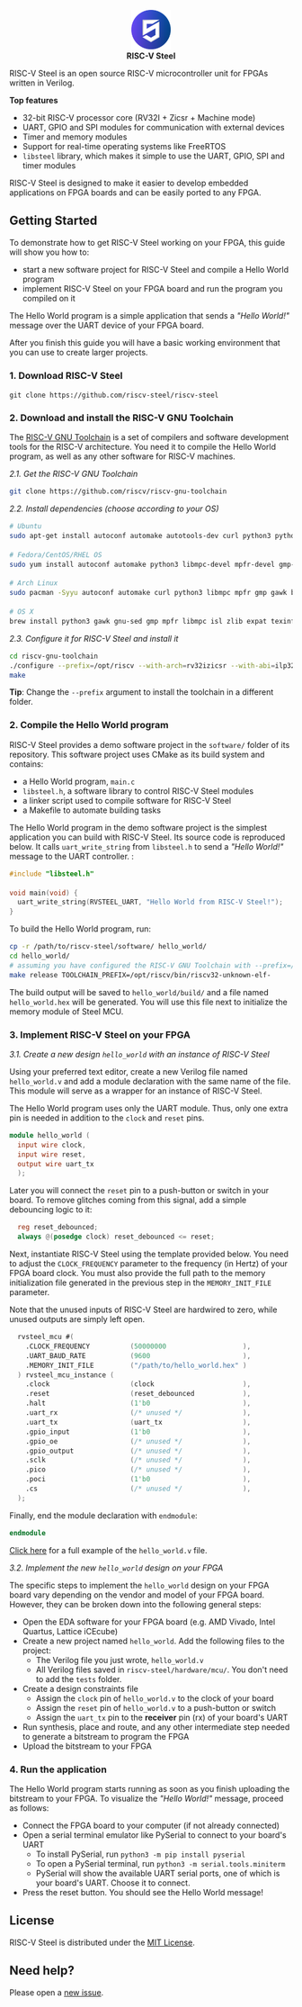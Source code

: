 <p align="center"><img src="docs/source/images/rvsteel_logo_circle.svg" width="70"/></br><strong>RISC-V Steel</strong></p>

RISC-V Steel is an open source RISC-V microcontroller unit for FPGAs written in Verilog.

**Top features**

- 32-bit RISC-V processor core (RV32I + Zicsr + Machine mode)
- UART, GPIO and SPI modules for communication with external devices
- Timer and memory modules
- Support for real-time operating systems like FreeRTOS
- `libsteel` library, which makes it simple to use the UART, GPIO, SPI and timer modules

RISC-V Steel is designed to make it easier to develop embedded applications on FPGA boards and can be easily ported to any FPGA.

## Getting Started

To demonstrate how to get RISC-V Steel working on your FPGA, this guide will show you how to:

- start a new software project for RISC-V Steel and compile a Hello World program
- implement RISC-V Steel on your FPGA board and run the program you compiled on it

The Hello World program is a simple application that sends a *"Hello World!"* message over the UART device of your FPGA board.

After you finish this guide you will have a basic working environment that you can use to create larger projects.

### 1. Download RISC-V Steel

```
git clone https://github.com/riscv-steel/riscv-steel
```

### 2. Download and install the RISC-V GNU Toolchain

The [RISC-V GNU Toolchain](https://github.com/riscv-collab/riscv-gnu-toolchain) is a set of compilers and software development tools for the RISC-V architecture. You need it to compile the Hello World program, as well as any other software for RISC-V machines.

*2.1. Get the RISC-V GNU Toolchain*

```bash
git clone https://github.com/riscv/riscv-gnu-toolchain
```

*2.2. Install dependencies (choose according to your OS)*

```bash
# Ubuntu
sudo apt-get install autoconf automake autotools-dev curl python3 python3-pip libmpc-dev libmpfr-dev libgmp-dev gawk build-essential bison flex texinfo gperf libtool patchutils bc zlib1g-dev libexpat-dev ninja-build git cmake libglib2.0-dev libslirp-dev

# Fedora/CentOS/RHEL OS
sudo yum install autoconf automake python3 libmpc-devel mpfr-devel gmp-devel gawk  bison flex texinfo patchutils gcc gcc-c++ zlib-devel expat-devel libslirp-devel

# Arch Linux
sudo pacman -Syyu autoconf automake curl python3 libmpc mpfr gmp gawk base-devel bison flex texinfo gperf libtool patchutils bc zlib expat libslirp

# OS X
brew install python3 gawk gnu-sed gmp mpfr libmpc isl zlib expat texinfo flock libslirp
```

*2.3. Configure it for RISC-V Steel and install it*

```bash
cd riscv-gnu-toolchain
./configure --prefix=/opt/riscv --with-arch=rv32izicsr --with-abi=ilp32
make
```
**Tip**: Change the `--prefix` argument to install the toolchain in a different folder.

### 2. Compile the Hello World program

RISC-V Steel provides a demo software project in the `software/` folder of its repository. This software project uses CMake as its build system and contains:

- a Hello World program, `main.c`
- `libsteel.h`, a software library to control RISC-V Steel modules
- a linker script used to compile software for RISC-V Steel
- a Makefile to automate building tasks

The Hello World program in the demo software project is the simplest application you can build with RISC-V Steel. Its source code is reproduced below. It calls `uart_write_string` from `libsteel.h` to send a *"Hello World!"* message to the UART controller. :

```c
#include "libsteel.h"

void main(void) {
  uart_write_string(RVSTEEL_UART, "Hello World from RISC-V Steel!");
}
```

To build the Hello World program, run:

```bash
cp -r /path/to/riscv-steel/software/ hello_world/
cd hello_world/
# assuming you have configured the RISC-V GNU Toolchain with --prefix=/opt/riscv
make release TOOLCHAIN_PREFIX=/opt/riscv/bin/riscv32-unknown-elf-
```

The build output will be saved to `hello_world/build/` and a file named `hello_world.hex` will be generated. You will use this file next to initialize the memory module of Steel MCU.

### 3. Implement RISC-V Steel on your FPGA

*3.1. Create a new design `hello_world` with an instance of RISC-V Steel*

Using your preferred text editor, create a new Verilog file named `hello_world.v` and add a module declaration with the same name of the file. This module will serve as a wrapper for an instance of RISC-V Steel.

The Hello World program uses only the UART module. Thus, only one extra pin is needed in addition to the `clock` and `reset` pins.

```verilog
module hello_world (
  input wire clock,
  input wire reset,
  output wire uart_tx
  );
```

Later you will connect the `reset` pin to a push-button or switch in your board. To remove glitches coming from this signal, add a simple debouncing logic to it:

```verilog
  reg reset_debounced;
  always @(posedge clock) reset_debounced <= reset;
```

Next, instantiate RISC-V Steel using the template provided below. You need to adjust the `CLOCK_FREQUENCY` parameter to the frequency (in Hertz) of your FPGA board clock. You must also provide the full path to the memory initialization file generated in the previous step in the `MEMORY_INIT_FILE` parameter.

Note that the unused inputs of RISC-V Steel are hardwired to zero, while unused outputs are simply left open.

```verilog
  rvsteel_mcu #(
    .CLOCK_FREQUENCY          (50000000                   ),
    .UART_BAUD_RATE           (9600                       ),
    .MEMORY_INIT_FILE         ("/path/to/hello_world.hex" )
  ) rvsteel_mcu_instance (
    .clock                    (clock                      ),
    .reset                    (reset_debounced            ),
    .halt                     (1'b0                       ),
    .uart_rx                  (/* unused */               ),
    .uart_tx                  (uart_tx                    ),
    .gpio_input               (1'b0                       ),
    .gpio_oe                  (/* unused */               ),
    .gpio_output              (/* unused */               ),
    .sclk                     (/* unused */               ),
    .pico                     (/* unused */               ),
    .poci                     (1'b0                       ),
    .cs                       (/* unused */               ),
  );
```

Finally, end the module declaration with `endmodule`:

```verilog
endmodule
```

[Click here](demos/hello_world/hello_world.v) for a full example of the `hello_world.v` file.

*3.2. Implement the new `hello_world` design on your FPGA*

The specific steps to implement the `hello_world` design on your FPGA board vary depending on the vendor and model of your FPGA board. However, they can be broken down into the following general steps:

- Open the EDA software for your FPGA board (e.g. AMD Vivado, Intel Quartus, Lattice iCEcube)
- Create a new project named `hello_world`. Add the following files to the project:
    - The Verilog file you just wrote, `hello_world.v`
    - All Verilog files saved in `riscv-steel/hardware/mcu/`. You don't need to add the `tests` folder.
- Create a design constraints file
    - Assign the `clock` pin of `hello_world.v` to the clock of your board
    - Assign the `reset` pin of `hello_world.v` to a push-button or switch
    - Assign the `uart_tx` pin to the **receiver** pin (rx) of your board's UART
- Run synthesis, place and route, and any other intermediate step needed to generate a bitstream to program the FPGA
- Upload the bitstream to your FPGA 

### 4. Run the application

The Hello World program starts running as soon as you finish uploading the bitstream to your FPGA. To visualize the *"Hello World!"* message, proceed as follows:

- Connect the FPGA board to your computer (if not already connected)
- Open a serial terminal emulator like PySerial to connect to your board's UART
  - To install PySerial, run `python3 -m pip install pyserial`
  - To open a PySerial terminal, run `python3 -m serial.tools.miniterm`
  - PySerial will show the available UART serial ports, one of which is your board's UART. Choose it to connect.
- Press the reset button. You should see the Hello World message!

## License

RISC-V Steel is distributed under the [MIT License](LICENSE).

## Need help?

Please open a [new issue](https://github.com/riscv-steel/riscv-steel/issues).
